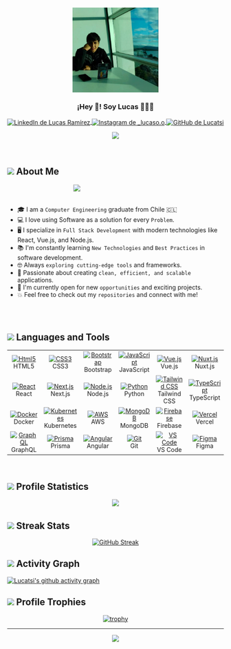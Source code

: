 
<p align="center" width="300">
   <img align="center" width="200" src="https://github.com/Lucatsi/Lucatsi/blob/main/images/LucasViveros.png" />
   <h3 align="center">¡Hey 👋! Soy Lucas 👨🏻‍💻</h3>
</p>
<p align="center">
   <a href="https://www.linkedin.com/in/lucas-ram%C3%ADrez-a47865275/" target="blank">
    <img align="center" src="https://upload.wikimedia.org/wikipedia/commons/c/ca/LinkedIn_logo_initials.png" alt="LinkedIn de Lucas Ramírez" height="28px" width="28px" />
  </a>
  <span style="width: 8px;"> </span>
  <a href="https://instagram.com/_lucaso.o" target="blank">
    <img align="center" src="https://upload.wikimedia.org/wikipedia/commons/e/e7/Instagram_logo_2016.svg" alt="Instagram de _lucaso.o" height="23px" width="23px" />
  </a>
  <span style="width: 8px;"> </span>
  <a href="https://github.com/Lucatsi" target="blank">
    <img align="center" src="https://upload.wikimedia.org/wikipedia/commons/c/c2/GitHub_Invertocat_Logo.svg" alt="GitHub de Lucatsi" height="28px" width="28px" />
  </a>
</p>

<p align="center">
  <a href="https://github.com/DenverCoder1/readme-typing-svg"><img src="https://readme-typing-svg.herokuapp.com?font=Time+New+Roman&color=%23C8BE25&size=25&center=true&vCenter=true&width=600&height=100&lines=Full+Stack+Developer;Software+Engineer;Computer+Science+Graduate;Frontend+%26+Backend+Specialist;Always+learning+new+technologies;Passionate+about+Clean+Code;From+Chile+🇨🇱"></a>
</p>

<br>

## <img src="https://user-images.githubusercontent.com/74038190/212284087-bbe7e430-757e-4901-90bf-4cd2ce3e1852.gif" width="30"> About Me

<img align="right" src="https://user-images.githubusercontent.com/74038190/229223263-cf2e4b07-2615-4f87-9c38-e37600f8381a.gif" width="350">

<br><br>
- 🎓 I am a `Computer Engineering` graduate from Chile 🇨🇱
- 💻 I love using Software as a solution for every `Problem`.
- 🖥️ I specialize in `Full Stack Development` with modern technologies like React, Vue.js, and Node.js.
- 📚 I'm constantly learning `New Technologies` and `Best Practices` in software development.
- 🤓 Always `exploring cutting-edge tools` and frameworks.
- 🚀 Passionate about creating `clean, efficient, and scalable` applications.
- 💭 I'm currently open for new `opportunities` and exciting projects.
- 💥 Feel free to check out my `repositories` and connect with me!

<br><br>

## <img src="https://user-images.githubusercontent.com/74038190/212284087-bbe7e430-757e-4901-90bf-4cd2ce3e1852.gif" width="30"> Languages and Tools

<table align="center">
  <tr>
    <td align="center" width="96">
      <a href="#html5">
        <img src="https://cdn.jsdelivr.net/gh/devicons/devicon/icons/html5/html5-original.svg" width="48" height="48" alt="Html5" />
      </a>
      <br>HTML5
    </td>
    <td align="center" width="96">
      <a href="#css3">
        <img src="https://cdn.jsdelivr.net/gh/devicons/devicon/icons/css3/css3-original.svg" width="48" height="48" alt="CSS3" />
      </a>
      <br>CSS3
    </td>
    <td align="center" width="96">
      <a href="#bootstrap">
        <img src="https://cdn.jsdelivr.net/gh/devicons/devicon/icons/bootstrap/bootstrap-original.svg" width="48" height="48" alt="Bootstrap" />
      </a>
      <br>Bootstrap
    </td>
    <td align="center" width="96">
      <a href="#js">
        <img src="https://cdn.jsdelivr.net/gh/devicons/devicon/icons/javascript/javascript-original.svg" width="48" height="48" alt="JavaScript" />
      </a>
      <br>JavaScript
    </td>
    <td align="center" width="96">
      <a href="#vuejs">
        <img src="https://cdn.jsdelivr.net/gh/devicons/devicon/icons/vuejs/vuejs-original.svg" width="48" height="48" alt="Vue.js" />
      </a>
      <br>Vue.js
    </td>
    <td align="center" width="96">
      <a href="#nuxtjs">
        <img src="https://cdn.jsdelivr.net/gh/devicons/devicon/icons/nuxtjs/nuxtjs-original.svg" width="48" height="48" alt="Nuxt.js" />
      </a>
      <br>Nuxt.js
    </td>
  </tr>

  <tr>
    <td align="center" width="96">
      <a href="#react">
        <img src="https://cdn.jsdelivr.net/gh/devicons/devicon/icons/react/react-original.svg" width="48" height="48" alt="React" />
      </a>
      <br>React
    </td>
    <td align="center" width="96">
      <a href="#nextjs">
        <img src="https://cdn.jsdelivr.net/gh/devicons/devicon/icons/nextjs/nextjs-original.svg" width="48" height="48" alt="Next.js" />
      </a>
      <br>Next.js
    </td>
    <td align="center" width="96">
      <a href="#nodejs">
        <img src="https://cdn.jsdelivr.net/gh/devicons/devicon/icons/nodejs/nodejs-original.svg" width="48" height="48" alt="Node.js" />
      </a>
      <br>Node.js
    </td>
    <td align="center" width="96">
      <a href="#python">
        <img src="https://cdn.jsdelivr.net/gh/devicons/devicon/icons/python/python-original.svg" width="48" height="48" alt="Python" />
      </a>
      <br>Python
    </td>
    <td align="center" width="96">
      <a href="#tailwindcss">
        <img src="https://www.vectorlogo.zone/logos/tailwindcss/tailwindcss-icon.svg" width="48" height="48" alt="Tailwind CSS" />
      </a>
      <br>Tailwind CSS
    </td>
    <td align="center" width="96">
      <a href="#typescript">
        <img src="https://cdn.jsdelivr.net/gh/devicons/devicon/icons/typescript/typescript-original.svg" width="48" height="48" alt="TypeScript" />
      </a>
      <br>TypeScript
    </td>
  </tr>

  <tr>
    <td align="center" width="96">
      <a href="#docker">
        <img src="https://cdn.jsdelivr.net/gh/devicons/devicon/icons/docker/docker-original.svg" width="48" height="48" alt="Docker" />
      </a>
      <br>Docker
    </td>
    <td align="center" width="96">
      <a href="#kubernetes">
        <img src="https://cdn.jsdelivr.net/gh/devicons/devicon/icons/kubernetes/kubernetes-plain.svg" width="48" height="48" alt="Kubernetes" />
      </a>
      <br>Kubernetes
    </td>
    <td align="center" width="96">
      <a href="#aws">
        <img src="https://upload.wikimedia.org/wikipedia/commons/9/93/Amazon_Web_Services_Logo.svg" width="48" height="48" alt="AWS" />
      </a>
      <br>AWS
    </td>
    <td align="center" width="96">
      <a href="#mongodb">
        <img src="https://cdn.jsdelivr.net/gh/devicons/devicon/icons/mongodb/mongodb-original.svg" width="48" height="48" alt="MongoDB" />
      </a>
      <br>MongoDB
    </td>
    <td align="center" width="96">
      <a href="#firebase">
        <img src="https://cdn.jsdelivr.net/gh/devicons/devicon/icons/firebase/firebase-plain.svg" width="48" height="48" alt="Firebase" />
      </a>
      <br>Firebase
    </td>
    <td align="center" width="96">
      <a href="#vercel">
        <img src="https://assets.vercel.com/image/upload/v1607554385/repositories/vercel/logo.png" width="48" height="48" alt="Vercel" />
      </a>
      <br>Vercel
    </td>
  </tr>

  <tr>
    <td align="center" width="96">
      <a href="#graphql">
        <img src="https://cdn.jsdelivr.net/gh/devicons/devicon/icons/graphql/graphql-plain.svg" width="48" height="48" alt="GraphQL" />
      </a>
      <br>GraphQL
    </td>
    <td align="center" width="96">
      <a href="#prisma">
        <img src="https://cdn.worldvectorlogo.com/logos/prisma-2.svg" width="48" height="48" alt="Prisma" />
      </a>
      <br>Prisma
    </td>
    <td align="center" width="96">
      <a href="#angular">
        <img src="https://cdn.jsdelivr.net/gh/devicons/devicon/icons/angularjs/angularjs-original.svg" width="48" height="48" alt="Angular" />
      </a>
      <br>Angular
    </td>
    <td align="center" width="96">
      <a href="#git">
        <img src="https://cdn.jsdelivr.net/gh/devicons/devicon/icons/git/git-original.svg" width="48" height="48" alt="Git" />
      </a>
      <br>Git
    </td>
    <td align="center" width="96">
      <a href="#vscode">
        <img src="https://cdn.jsdelivr.net/gh/devicons/devicon/icons/vscode/vscode-original.svg" width="48" height="48" alt="VS Code" />
      </a>
      <br>VS Code
    </td>
    <td align="center" width="96">
      <a href="#figma">
        <img src="https://cdn.jsdelivr.net/gh/devicons/devicon/icons/figma/figma-original.svg" width="48" height="48" alt="Figma" />
      </a>
      <br>Figma
    </td>
  </tr>
</table>

<br>

## <img src="https://user-images.githubusercontent.com/74038190/216122041-518ac897-8d92-4c6b-9b3f-ca01dcaf38ee.png" width="30"> Profile Statistics

<div align="center">

![](https://github-readme-stats.vercel.app/api?username=Lucatsi&theme=algolia&show_icons=true&count_private=true&bg_color=1e2b3c&border_color=B2E0FF&icon_color=95ccff&border_radius=20&include_all_commits=true&rank_icon=percentile)

</div>
 
## <img src="https://user-images.githubusercontent.com/74038190/216122065-2f028bae-25d6-4a3c-bc9f-175394ed4b20.png" width="30"> Streak Stats
 
<div align="center">
  
[![GitHub Streak](http://github-readme-streak-stats.herokuapp.com?user=Lucatsi&theme=dracula&background=1E2B3C&border=B2E0FF&stroke=000439&ring=95CCFF&fire=95CCFF&currStreakNum=95CCFF&sideNums=95CCFF&currStreakLabel=95CCFF&sideLabels=95CCFF&dates=FFFFFF)](https://git.io/streak-stats)

</div>
 
## <img src="https://user-images.githubusercontent.com/74038190/235224431-e8c8c12e-6826-47f1-89fb-2ddad83b3abf.gif" width="30"> Activity Graph
 
[![Lucatsi's github activity graph](https://github-readme-activity-graph.vercel.app/graph?username=Lucatsi&theme=react-dark)](https://github.com/ashutosh00710/github-readme-activity-graph)

## <img src="https://user-images.githubusercontent.com/74038190/216122003-5358da15-a365-4972-8573-754f5c9dce06.png" width="30"> Profile Trophies

<div align="center">
 
[![trophy](https://github-profile-trophy.vercel.app/?username=Lucatsi&theme=onedark&title=-Reviews&no-frame=true&margin-w=4&margin-h=4)](https://github.com/ryo-ma/github-profile-trophy)
  
</div>

---

<div align="center">
  <img src="https://user-images.githubusercontent.com/74038190/212284100-561aa473-3905-4a80-b561-0d28506553ee.gif" width="900">
</div>
